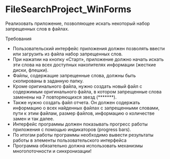 # FileSearchProject_WinForms
Реализовать приложение, позволяющее искать некоторый набор запрещенных слов в файлах.

Требования
-	Пользовательский интерфейс приложения должен позволять ввести или загрузить из файла набор запрещенных слов. 
-	При нажатии на кнопку «Старт», приложение должно начать искать эти слова на всех доступных накопителях информации (жесткие диски, флешки). 
-	Файлы, содержащие запрещенные слова, должны быть скопированы в заданную папку. 
-	Кроме оригинального файла, нужно создать новый файл с содержимым оригинального файла, в котором запрещенные слова заменены на 7 повторяющихся звезд (*******). 
-	Также нужно создать файл отчета. Он должен содержать информацию о всех найденных файлах с запрещенными словами, пути к этим файлам, размер файлов, информацию о количестве замен и так далее. 
-	Интерфейс программы должен показывать прогресс работы приложения с помощью индикаторов (progress bars). 
-	По итогам работы программы необходимо вывести результаты работы в элементы пользовательского интерфейса 
-	Программа обязательно должна использовать механизмы многопоточности и синхронизации! 

